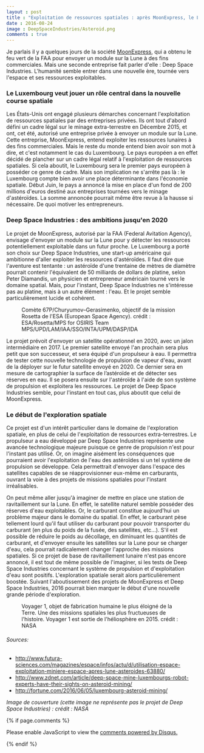 ```yaml
---
layout : post
title : "Exploitation de ressources spatiales : après MoonExpress, le Luxembourg entre dans la course"
date : 2016-08-24
image : DeepSpaceIndustries/Asteroid.png
comments : true
---
```


<p class="intro"><span class="dropcap">J</span>e parlais il y a quelques jours de la société <a href="http://www.charlesgabouleaud.fr/blog/MoonExpress-grand-pas-pour-lhumanite/">MoonExpress</a>, qui a obtenu le feu vert de la FAA pour envoyer un module sur la Lune à des fins commerciales. Mais une seconde entreprise fait parler d'elle : Deep Space Industries. L'humanité semble entrer dans une nouvelle ère, tournée vers l'espace et ses ressources exploitables.</p>

### Le Luxembourg veut jouer un rôle central dans la nouvelle course spatiale

Les États-Unis ont engagé plusieurs démarches concernant l'exploitation de ressources spatiales par des entreprises privées. Ils ont tout d'abord défini un cadre légal sur le minage extra-terrestre en Décembre 2015, et ont, cet été, autorisé une entreprise privée à envoyer un module sur la Lune. Cette entreprise, MoonExpress, entend exploiter les ressources lunaires à des fins commerciales. Mais le reste du monde entend bien avoir son mot à dire, et c'est notamment le cas du Luxembourg. Le pays européen a en effet décidé de plancher sur un cadre légal relatif à l'exploitation de ressources spatiales. Si cela aboutit, le Luxembourg sera le premier pays européen à posséder ce genre de cadre. Mais son implication ne s'arrête pas là : le Luxembourg compte bien avoir une place déterminante dans l'économie spatiale. Début Juin, le pays a annoncé la mise en place d'un fond de 200 millions d'euros destiné aux entreprises tournées vers le minage d'astéroïdes. La somme annoncée pourrait même être revue à la hausse si nécessaire. De quoi motiver les entrepreneurs.

### Deep Space Industries : des ambitions jusqu'en 2020

Le projet de MoonExpress, autorisé par la FAA (Federal Avitation Agency), envisage d'envoyer un module  sur la Lune pour y détecter les ressources potentiellement exploitable dans un futur proche. Le Luxembourg a porté son choix sur Deep Space Industries, une start-up américaine qui ambitionne d'aller exploiter les ressources d'astéroïdes. Il faut dire que l'aventure est tentante : un astéroïde d'une trentaine de mètres de diamètre pourrait contenir l'équivalent de 50 milliards de dollars de platine, selon Peter Diamandis, un physicien et entrepreneur américain tourné vers le domaine spatial. Mais, pour l'instant, Deep Space Industries ne s'intéresse pas au platine, mais à un autre élément : l'eau. Et le projet semble particulièrement lucide et cohérent.

<figure>
	<img src="{{ '/assets/img/DeepSpaceIndustries/Rosetta.jpg' | prepend: site.baseurl }}" alt=""> 
	<figcaption>Comète 67P/Churyumov–Gerasimenko, objectif de la mission Rosetta de l'ESA (European Space Agency). crédit : ESA/Rosetta/MPS for OSIRIS Team MPS/UPD/LAM/IAA/SSO/INTA/UPM/DASP/IDA</figcaption>
</figure>

Le projet prévoit d'envoyer un satellite opérationnel en 2020, avec un jalon intermédiaire en 2017. Le premier satellite envoyé l'an prochain sera plus petit que son successeur, et sera équipé d'un propulseur à eau. Il permettra de tester cette nouvelle technologie de propulsion de vapeur d'eau, avant de la déployer sur le futur satellite envoyé en 2020. Ce dernier sera en mesure de cartographier la surface de l’astéroïde et de détecter ses réserves en eau. Il se posera ensuite sur l'astéroïde à l'aide de son système de propulsion et exploitera les ressources. Le projet de Deep Space Industries semble, pour l'instant en tout cas, plus aboutit que celui de MoonExpress.

### Le début de l'exploration spatiale

Ce projet est d'un intérêt particulier dans le domaine de l'exploration spatiale, en plus de celui de l'exploitation de ressources extra-terrestres. Le propulseur a eau développé par Deep Space Industries représente une avancée technologique majeure puisque ce genre de propulsion n'est pour l'instant pas utilisé. Or, on imagine aisément les conséquences que pourraient avoir l'exploitation de l'eau des astéroïdes si un tel système de propulsion se développe. Cela permettrait d'envoyer dans l'espace des satellites capables de se réapprovisionner eux-même en carburants, ouvrant la voie à des projets de missions spatiales pour l'instant irréalisables.

On peut même aller jusqu'à imaginer de mettre en place une station de ravitaillement sur la Lune. En effet, le satellite naturel semble posséder des réserves d'eau exploitables. Or, le carburant constitue aujourd'hui un problème majeur dans le domaine du spatial. En effet, le carburant pèse tellement lourd qu'il faut utiliser du carburant pour pouvoir transporter du carburant (en plus du poids de la fusée, des satellites, etc...). S'il est possible de réduire le poids au décollage, en diminuant les quantités de carburant, et d'envoyer ensuite les satellites sur la Lune pour se charger d'eau, cela pourrait radicalement changer l'approche des missions spatiales. Si ce projet de base de ravitaillement lunaire n'est pas encore annoncé, il est tout de même possible de l'imaginer, si les tests de Deep Space Industries concernant le système de propulsion et d'exploitation d'eau sont positifs. L'exploration spatiale serait alors particulièrement boostée. Suivant l'aboutissement des projets de MoonExpress et Deep Space Industries, 2016 pourrait bien marquer le début d'une nouvelle grande période d'exploration.

<figure>
	<img src="{{ '/assets/img/DeepSpaceIndustries/Voyager1.jpg' | prepend: site.baseurl }}" alt=""> 
	<figcaption>Voyager 1, objet de fabrication humaine le plus éloigné de la Terre. Une des missions spatiales les plus fructueuses de l'histoire. Voyager 1 est sortie de l'héliosphère en 2015. crédit : NASA</figcaption>
</figure>

###### Sources:
* <a href="http://www.futura-sciences.com/magazines/espace/infos/actu/d/utilisation-espace-exploitation-miniere-espace-apres-lune-asteroides-63880/">http://www.futura-sciences.com/magazines/espace/infos/actu/d/utilisation-espace-exploitation-miniere-espace-apres-lune-asteroides-63880/</a>
* <a href="http://www.zdnet.com/article/deep-space-mine-luxembourgs-robot-experts-have-their-sights-on-asteroid-mining/">http://www.zdnet.com/article/deep-space-mine-luxembourgs-robot-experts-have-their-sights-on-asteroid-mining/</a>
* <a hreh="http://fortune.com/2016/06/05/luxembourg-asteroid-mining/">http://fortune.com/2016/06/05/luxembourg-asteroid-mining/</a>

<em>Image de couverture (cette image ne représente pas le projet de Deep Space Industries) : crédit : NASA</em>

{% if page.comments %}
<div id="disqus_thread"></div>
<script>

/**
 *  RECOMMENDED CONFIGURATION VARIABLES: EDIT AND UNCOMMENT THE SECTION BELOW TO INSERT DYNAMIC VALUES FROM YOUR PLATFORM OR CMS.
 *  LEARN WHY DEFINING THESE VARIABLES IS IMPORTANT: https://disqus.com/admin/universalcode/#configuration-variables */
/*
var disqus_config = function () {
    this.page.url = http://www.charlesgabouleaud.fr/blog/Exploitation-ressources-spatiales-Luxembourg/;  // Replace PAGE_URL with your page's canonical URL variable
    this.page.identifier = PAGE_IDENTIFIER; // Replace PAGE_IDENTIFIER with your page's unique identifier variable
};
*/
(function() { // DON'T EDIT BELOW THIS LINE
    var d = document, s = d.createElement('script');
    s.src = '//charlesgabouleaud-fr.disqus.com/embed.js';
    s.setAttribute('data-timestamp', +new Date());
    (d.head || d.body).appendChild(s);
})();
</script>
<noscript>Please enable JavaScript to view the <a href="https://disqus.com/?ref_noscript">comments powered by Disqus.</a></noscript>
                                    
{% endif %}
